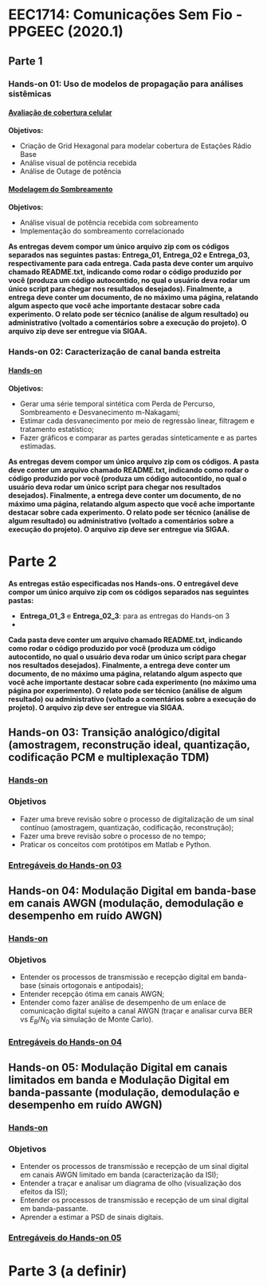 # EEC1714: Comunicações Sem Fio - PPGEEC (2020.1) 

## Parte 1

### Hands-on 01: Uso de modelos de propagação para análises sistêmicas

#### [Avaliação de cobertura celular](http://nbviewer.jupyter.org/github/vicentesousa/EEC1714/blob/master/h01_parte01.ipynb)
**Objetivos:**
- Criação de Grid Hexagonal para modelar cobertura de Estações Rádio Base
- Análise visual de potência recebida 
- Análise de Outage de potência

#### [Modelagem do Sombreamento](http://nbviewer.jupyter.org/github/vicentesousa/EEC1714/blob/master/h01_parte02.ipynb)
**Objetivos:**
- Análise visual de potência recebida com sobreamento
- Implementação do sombreamento correlacionado 

**As entregas devem compor um único arquivo zip com os códigos separados nas seguintes pastas: Entrega_01, Entrega_02 e Entrega_03, respectivamente para cada entrega. Cada pasta deve conter um arquivo chamado README.txt, indicando como rodar o código produzido por você (produza um código autocontido, no qual o usuário deva rodar um único script para chegar nos resultados desejados). Finalmente, a entrega deve conter um documento, de no máximo uma página, relatando algum aspecto que você ache importante destacar sobre cada experimento. O relato pode ser técnico (análise de algum resultado) ou administrativo (voltado a comentários sobre a execução do projeto). O arquivo zip deve ser entregue via SIGAA.**


### Hands-on 02: Caracterização de canal banda estreita

#### [Hands-on](http://nbviewer.jupyter.org/github/vicentesousa/EEC1714/blob/master/h02_parte01.ipynb)
**Objetivos:**
- Gerar uma série temporal sintética com Perda de Percurso, Sombreamento e Desvanecimento m-Nakagami;
- Estimar cada desvanecimento por meio de regressão linear, filtragem e tratamento estatístico;
- Fazer gráficos e comparar as partes geradas sinteticamente e as partes estimadas.

**As entregas devem compor um único arquivo zip com os códigos. A pasta deve conter um arquivo chamado README.txt, indicando como rodar o código produzido por você (produza um código autocontido, no qual o usuário deva rodar um único script para chegar nos resultados desejados). Finalmente, a entrega deve conter um documento, de no máximo uma página, relatando algum aspecto que você ache importante destacar sobre cada experimento. O relato pode ser técnico (análise de algum resultado) ou administrativo (voltado a comentários sobre a execução do projeto). O arquivo zip deve ser entregue via SIGAA.**

# Parte 2 

**As entregas estão especificadas nos Hands-ons. O entregável deve compor um único arquivo zip com os códigos separados nas seguintes pastas:** 
  - **Entrega_01_3** e **Entrega_02_3**: para as entregas do Hands-on 3 
  - 

**Cada pasta deve conter um arquivo chamado README.txt, indicando como rodar o código produzido por você (produza um código autocontido, no qual o usuário deva rodar um único script para chegar nos resultados desejados). Finalmente, a entrega deve conter um documento, de no máximo uma página, relatando algum aspecto que você ache importante destacar sobre cada experimento (no máximo uma página por experimento). O relato pode ser técnico (análise de algum resultado) ou administrativo (voltado a comentários sobre a execução do projeto). O arquivo zip deve ser entregue via SIGAA.**


## Hands-on 03: Transição analógico/digital (amostragem, reconstrução ideal, quantização, codificação PCM e multiplexação TDM) 
### [Hands-on](http://nbviewer.jupyter.org/github/vicentesousa/EEC1714/blob/master/h06.ipynb) 
### Objetivos
- Fazer uma breve revisão sobre o processo de digitalização de um sinal contínuo (amostragem, quantização, codificação, reconstrução);
- Fazer uma breve revisão sobre o processo de no tempo;
- Praticar os conceitos com protótipos em Matlab e Python.
   
### [Entregáveis do Hands-on 03](http://nbviewer.jupyter.org/github/vicentesousa/EEC1714/blob/master/h06_relatorio.ipynb)


## Hands-on 04: Modulação Digital em banda-base em canais AWGN (modulação, demodulação e desempenho em ruído AWGN) 

### [Hands-on](http://nbviewer.jupyter.org/github/vicentesousa/EEC1714/blob/master/h09.ipynb) 
### Objetivos
- Entender os processos de transmissão e recepção digital em banda-base (sinais ortogonais e antipodais);
- Entender recepção ótima em canais AWGN;
- Entender como fazer análise de desempenho de um enlace de comunicação digital sujeito a canal AWGN (traçar e analisar curva BER vs $E_B/N_0$ via simulação de Monte Carlo).


### [Entregáveis do Hands-on 04](http://nbviewer.jupyter.org/github/vicentesousa/EEC1714/blob/master/h09_relatorio.ipynb)

## Hands-on 05: Modulação Digital em canais limitados em banda e Modulação Digital em banda-passante (modulação, demodulação e desempenho em ruído AWGN) 

### [Hands-on](http://nbviewer.jupyter.org/github/vicentesousa/DCO2004/blob/master/h10.ipynb) 
### Objetivos
- Entender os processos de transmissão e recepção de um sinal digital em canais AWGN limitado em banda (caracterização da ISI);
- Entender a traçar e analisar um diagrama de olho (visualização dos efeitos da ISI);
- Entender os processos de transmissão e recepção de um sinal digital em banda-passante.
- Aprender a estimar a PSD de sinais digitais.

### [Entregáveis do Hands-on 05](http://nbviewer.jupyter.org/github/vicentesousa/EEC1714/blob/master/h10_relatorio.ipynb)

# Parte 3 (a definir)


<!--




-->
